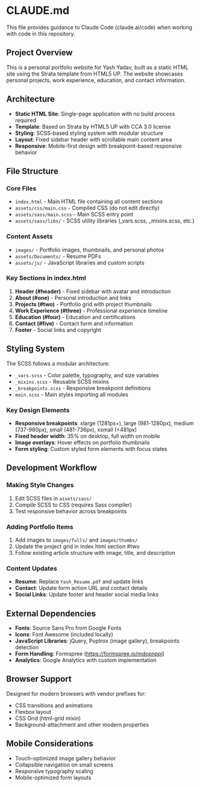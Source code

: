 # CLAUDE.md

This file provides guidance to Claude Code (claude.ai/code) when working with code in this repository.

## Project Overview

This is a personal portfolio website for Yash Yadav, built as a static HTML site using the Strata template from HTML5 UP. The website showcases personal projects, work experience, education, and contact information.

## Architecture

- **Static HTML Site**: Single-page application with no build process required
- **Template**: Based on Strata by HTML5 UP with CCA 3.0 license
- **Styling**: SCSS-based styling system with modular structure
- **Layout**: Fixed sidebar header with scrollable main content area
- **Responsive**: Mobile-first design with breakpoint-based responsive behavior

## File Structure

### Core Files
- `index.html` - Main HTML file containing all content sections
- `assets/css/main.css` - Compiled CSS (do not edit directly)
- `assets/sass/main.scss` - Main SCSS entry point
- `assets/sass/libs/` - SCSS utility libraries (_vars.scss, _mixins.scss, etc.)

### Content Assets
- `images/` - Portfolio images, thumbnails, and personal photos
- `assets/Documents/` - Resume PDFs
- `assets/js/` - JavaScript libraries and custom scripts

### Key Sections in index.html
1. **Header (#header)** - Fixed sidebar with avatar and introduction
2. **About (#one)** - Personal introduction and links
3. **Projects (#two)** - Portfolio grid with project thumbnails
4. **Work Experience (#three)** - Professional experience timeline
5. **Education (#four)** - Education and certifications
6. **Contact (#five)** - Contact form and information
7. **Footer** - Social links and copyright

## Styling System

The SCSS follows a modular architecture:
- `_vars.scss` - Color palette, typography, and size variables
- `_mixins.scss` - Reusable SCSS mixins
- `_breakpoints.scss` - Responsive breakpoint definitions
- `main.scss` - Main styles importing all modules

### Key Design Elements
- **Responsive breakpoints**: xlarge (1281px+), large (981-1280px), medium (737-980px), small (481-736px), xsmall (<481px)
- **Fixed header width**: 35% on desktop, full width on mobile
- **Image overlays**: Hover effects on portfolio thumbnails
- **Form styling**: Custom styled form elements with focus states

## Development Workflow

### Making Style Changes
1. Edit SCSS files in `assets/sass/`
2. Compile SCSS to CSS (requires Sass compiler)
3. Test responsive behavior across breakpoints

### Adding Portfolio Items
1. Add images to `images/fulls/` and `images/thumbs/`
2. Update the project grid in index.html section #two
3. Follow existing article structure with image, title, and description

### Content Updates
- **Resume**: Replace `Yash_Resume.pdf` and update links
- **Contact**: Update form action URL and contact details
- **Social Links**: Update footer and header social media links

## External Dependencies

- **Fonts**: Source Sans Pro from Google Fonts
- **Icons**: Font Awesome (included locally)
- **JavaScript Libraries**: jQuery, Poptrox (image gallery), breakpoints detection
- **Form Handling**: Formspree (https://formspree.io/mdopnppj)
- **Analytics**: Google Analytics with custom implementation

## Browser Support

Designed for modern browsers with vendor prefixes for:
- CSS transitions and animations
- Flexbox layout
- CSS Grid (html-grid mixin)
- Background-attachment and other modern properties

## Mobile Considerations

- Touch-optimized image gallery behavior
- Collapsible navigation on small screens
- Responsive typography scaling
- Mobile-optimized form layouts